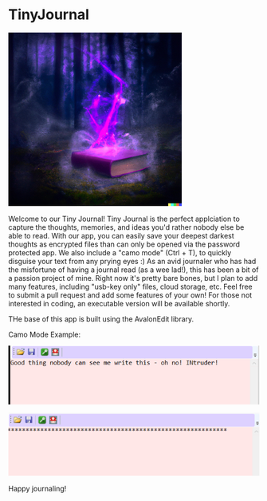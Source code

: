 # TinyJournal

![alt text](https://github.com/36m901gs/TinyJournal/blob/main/TinyJournal.png?raw=true)

Welcome to our Tiny Journal! Tiny Journal is the perfect applciation to capture the thoughts, memories, and ideas you'd rather nobody else be able to read. With our app, you can easily save your deepest darkest thoughts as encrypted files than can only be opened via the password protected app. We also include a "camo mode" (Ctrl + T), to quickly disguise your text from any prying eyes :)
As an avid journaler who has had the misfortune of having a journal read (as a wee lad!), this has been a bit of a passion project of mine. Right now it's pretty bare bones, but I plan to add many features, including "usb-key only" files, cloud storage, etc. Feel free to submit a pull request and add some features of your own! For those not interested in coding, an executable version will be available shortly.

THe base of this app is built using the AvalonEdit library.

Camo Mode Example:

![alt text](https://github.com/36m901gs/TinyJournal/blob/main/TinyJournalUnCamo.png?raw=true)

![alt text](https://github.com/36m901gs/TinyJournal/blob/main/TinyJournalCamo.png?raw=true)




Happy journaling!
